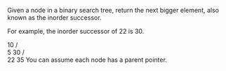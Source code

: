 Given a node in a binary search tree, return the next bigger element, also known as the inorder successor.

For example, the inorder successor of 22 is 30.

   10
  /  \
 5    30
     /  \
   22    35
You can assume each node has a parent pointer.

